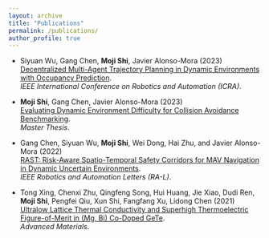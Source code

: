 ```yaml
---
layout: archive
title: "Publications"
permalink: /publications/
author_profile: true
---
```


- Siyuan Wu, Gang Chen, **Moji Shi**, Javier Alonso-Mora (2023) <br>
[Decentralized Multi-Agent Trajectory Planning in Dynamic Environments with Occupancy Prediction](https://smoggy-p.github.io/Evaluating_Dynamic_Difficulty/). <br>
*IEEE International Conference on Robotics and Automation (ICRA)*.

- **Moji Shi**, Gang Chen, Javier Alonso-Mora (2023) <br>
[Evaluating Dynamic Environment Difficulty for Collision Avoidance Benchmarking](https://smoggy-p.github.io/Evaluating_Dynamic_Difficulty/). <br>
*Master Thesis*.

- Gang Chen, Siyuan Wu, **Moji Shi**, Wei Dong, Hai Zhu, and Javier Alonso-Mora (2022) <br>
  [RAST: Risk-Aware Spatio-Temporal Safety Corridors for MAV Navigation in Dynamic Uncertain Environments](https://doi.org/10.1109/LRA.2022.3231832). <br>
  *IEEE Robotics and Automation Letters (RA-L)*.

- Tong Xing, Chenxi Zhu, Qingfeng Song, Hui Huang, Jie Xiao, Dudi Ren, **Moji Shi**, Pengfei Qiu, Xun Shi, Fangfang Xu, Lidong Chen (2021) <br>
[Ultralow Lattice Thermal Conductivity and Superhigh Thermoelectric Figure-of-Merit in (Mg, Bi) Co-Doped GeTe](https://onlinelibrary.wiley.com/doi/abs/10.1002/adma.202008773). <br>
*Advanced Materials*.
